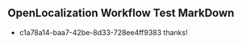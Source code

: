 ## OpenLocalization Workflow Test MarkDown
* c1a78a14-baa7-42be-8d33-728ee4ff9383 thanks!

<!--HONumber=Jul16_HO3-->



